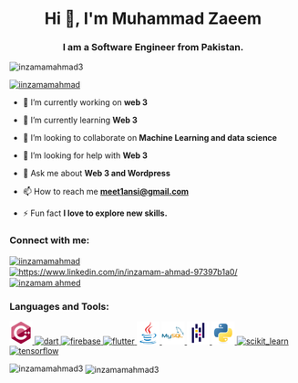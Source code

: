 <h1 align="center">Hi 👋, I'm Muhammad Zaeem</h1>
<h3 align="center">I am a Software Engineer from Pakistan.</h3>

<p align="left"> <img src="https://komarev.com/ghpvc/?username=inzamamahmad3&label=Profile%20views&color=0e75b6&style=flat" alt="inzamamahmad3" /> </p>

<p align="left"> <a href="https://twitter.com/iinzamamahmad" target="blank"><img src="https://img.shields.io/twitter/follow/iinzamamahmad?logo=twitter&style=for-the-badge" alt="iinzamamahmad" /></a> </p>

- 🔭 I’m currently working on **web 3**

- 🌱 I’m currently learning **Web 3**

- 👯 I’m looking to collaborate on **Machine Learning and data science**

- 🤝 I’m looking for help with **Web 3**

- 💬 Ask me about **Web 3 and Wordpress**

- 📫 How to reach me **meet1ansi@gmail.com**

- ⚡ Fun fact **I love to explore new skills.**

<h3 align="left">Connect with me:</h3>
<p align="left">
<a href="https://twitter.com/iinzamamahmad" target="blank"><img align="center" src="https://raw.githubusercontent.com/rahuldkjain/github-profile-readme-generator/master/src/images/icons/Social/twitter.svg" alt="iinzamamahmad" height="30" width="40" /></a>
<a href="https://linkedin.com/in/https://www.linkedin.com/in/inzamam-ahmad-97397b1a0/" target="blank"><img align="center" src="https://raw.githubusercontent.com/rahuldkjain/github-profile-readme-generator/master/src/images/icons/Social/linked-in-alt.svg" alt="https://www.linkedin.com/in/inzamam-ahmad-97397b1a0/" height="30" width="40" /></a>
<a href="https://fb.com/inzamam ahmed" target="blank"><img align="center" src="https://raw.githubusercontent.com/rahuldkjain/github-profile-readme-generator/master/src/images/icons/Social/facebook.svg" alt="inzamam ahmed" height="30" width="40" /></a>
</p>

<h3 align="left">Languages and Tools:</h3>
<p align="left"> <a href="https://www.w3schools.com/cpp/" target="_blank" rel="noreferrer"> <img src="https://raw.githubusercontent.com/devicons/devicon/master/icons/cplusplus/cplusplus-original.svg" alt="cplusplus" width="40" height="40"/> </a> <a href="https://dart.dev" target="_blank" rel="noreferrer"> <img src="https://www.vectorlogo.zone/logos/dartlang/dartlang-icon.svg" alt="dart" width="40" height="40"/> </a> <a href="https://firebase.google.com/" target="_blank" rel="noreferrer"> <img src="https://www.vectorlogo.zone/logos/firebase/firebase-icon.svg" alt="firebase" width="40" height="40"/> </a> <a href="https://flutter.dev" target="_blank" rel="noreferrer"> <img src="https://www.vectorlogo.zone/logos/flutterio/flutterio-icon.svg" alt="flutter" width="40" height="40"/> </a> <a href="https://www.java.com" target="_blank" rel="noreferrer"> <img src="https://raw.githubusercontent.com/devicons/devicon/master/icons/java/java-original.svg" alt="java" width="40" height="40"/> </a> <a href="https://www.mysql.com/" target="_blank" rel="noreferrer"> <img src="https://raw.githubusercontent.com/devicons/devicon/master/icons/mysql/mysql-original-wordmark.svg" alt="mysql" width="40" height="40"/> </a> <a href="https://pandas.pydata.org/" target="_blank" rel="noreferrer"> <img src="https://raw.githubusercontent.com/devicons/devicon/2ae2a900d2f041da66e950e4d48052658d850630/icons/pandas/pandas-original.svg" alt="pandas" width="40" height="40"/> </a> <a href="https://www.python.org" target="_blank" rel="noreferrer"> <img src="https://raw.githubusercontent.com/devicons/devicon/master/icons/python/python-original.svg" alt="python" width="40" height="40"/> </a> <a href="https://scikit-learn.org/" target="_blank" rel="noreferrer"> <img src="https://upload.wikimedia.org/wikipedia/commons/0/05/Scikit_learn_logo_small.svg" alt="scikit_learn" width="40" height="40"/> </a> <a href="https://www.tensorflow.org" target="_blank" rel="noreferrer"> <img src="https://www.vectorlogo.zone/logos/tensorflow/tensorflow-icon.svg" alt="tensorflow" width="40" height="40"/> </a> </p>

<p><img align="left" src="https://github-readme-stats.vercel.app/api/top-langs?username=inzamamahmad3&show_icons=true&locale=en&layout=compact" alt="inzamamahmad3" /></p>

<p>&nbsp;<img align="center" src="https://github-readme-stats.vercel.app/api?username=inzamamahmad3&show_icons=true&locale=en" alt="inzamamahmad3" /></p>

